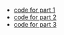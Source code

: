 * [code for part 1](https://github.com/joelgrus/autograd/tree/part01)
* [code for part 2](https://github.com/joelgrus/autograd/tree/part02)
* [code for part 3](https://github.com/joelgrus/autograd/tree/part03)
